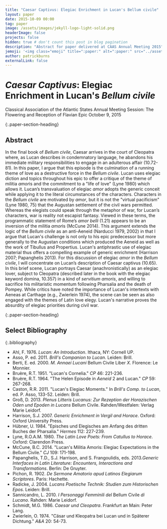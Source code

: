 ```yaml
---
title: "Caesar Captivus: Elegiac Enrichment in Lucan's Bellum civile"
layout: paper
date: 2015-10-09 00:00
tag: paper
image: /assets/images/jekyll-logo-light-solid.png
headerImage: false
projects: false
hidden: true # don't count this post in blog pagination
description: "Abstract for paper delivered at CAAS Annual Meeting 2015"
jemoji: '<img class="emoji" title=":paper:" alt=":paper:" src="../assets/images/paper-icon.png" height="20" width="20" align="absmiddle">'
author: patrickburns
externalLink: false
---
```


# *Caesar Captivus*: Elegiac Enrichment in Lucan's *Bellum civile*
Classical Association of the Atlantic States Annual Meeting
Session: The Flowering and Reception of Flavian Epic
October 9, 2015

{:.paper-section-heading}
## Abstract 
In the final book of *Bellum civile*, Caesar arrives in the court of Cleopatra where, as Lucan describes in condemnatory language, he abandons his immediate military responsibilities to engage in an adulterous affair (10.72-81). In this paper, I argue that this episode is the culmination of a running theme of love as a destructive force in the *Bellum civile*. Lucan uses elegiac diction and topics throughout his epic to offer a critique of the theme of militia *amor*is and the commitment to a "life of love" (Lyne 1980) which allows it. Lucan’s transvaluation of elegiac *amor* adopts the generic conceit while applying it to the literal circumstances of the characters. Characters in the *Bellum civile* are motivated by *amor*, but it is not the "virtual pacificism" (Lyne 1980, 75) that the Augustan settlement of the civil wars permitted. Whereas the elegists could speak through the metaphor of war, for Lucan’s characters, war is reality not escapist fantasy. Viewed in these terms, the programmatic statement of Rome’s *amor belli* (1.21) appears to be an inversion of the militia *amor*is (McCune 2014). This argument extends the logic of the *Bellum civile* as an anti-Aeneid (Narducci 1979, 2002) in that I argue that Lucan's challenge is not only to his epic predecessor but more generally to the Augustan conditions which produced the Aeneid as well as the work of Tibullus and Propertius. Lucan's antiphrastic use of elegiac material thus offers a compelling example of generic enrichment (Harrison 2007; Papanghelis 2013). For this discussion of elegiac *amor* in the *Bellum civile*, I will concentrate on Lucan’s description of Caesar captivus (10.65). In this brief scene, Lucan portrays Caesar (anachronistically) as an elegiac lover, subject to Cleopatra (described later in the book with the elegiac keyword domina, 10.357) in a kind of *servitium amoris*, and willing to sacrifice his militaristic momentum following Pharsalia and the death of Pompey. While critics have noted the importance of Lucan's intertexts with Aeneas at Carthage (e.g., Zwierlein 1974), the scene can be seen as also engaged with the themes of Latin love elegy. Lucan's narrative proves the absurdity of elegiac priorities during civil war.


{:.paper-section-heading}
## Select Bibliography

{:.bibliography}
- Ahl, F. 1976. *Lucan: An Introduction*. Ithaca, NY: Cornell UP.
- Asso, P. ed. 2011. *Brill's Companion to Lucan*. Leiden: Brill.
- Berti, E. ed. 2000. *M. Annaei Lucani* Bellum Civile Liber *X*. Florence: Le Monnier.
- Bruère, R.T. 1951. "Lucan's Cornelia." *CP* 46: 221-236.
- Bruère, R.T. 1964. "The Helen Episode in *Aeneid* 2 and Lucan." *CP* 59: 267-268.
- Caston, R.R. 2011. "Lucan's Elegiac Moments." In *Brill's Comp. to Lucan*, ed. P. Asso, 133-52. Leiden: Brill.
- Groß, D. 2013. *Plenus Litteris Lucanus: Zur Rezeption der Horazischen Oden und Epoden in Lucans* Bellum Civile. Rahden/Westfalen: Verlag Marie Leidorf.
- Harrison, S.J. 2007. *Generic Enrichment in Vergil and Horace*. Oxford: Oxford University Press.
- Hübner, U. 1984. "Episches und Elegisches am Anfang des dritten Buches der Pharsalia." *Hermes* 112: 227-239.
- Lyne, R.O.A.M. 1980. *The Latin Love Poets: From Catullus to Horace*. Oxford: Clarendon Press.
- McCune, B.C. 2014. "Lucan's Militia Amoris: Elegiac Expectations in the Bellum Civile." *CJ* 109: 171-198.
- Papanghelis, T.D., S.J. Harrison, and S. Frangoulidis, eds. 2013.*Generic Interfaces in Latin Literature: Encounters, Interactions and Transformations*. Berlin: De Gruyter.
- Pichon, R. 1902. *De Sermone Amatorio apud Latinos Elegiarum Scriptores*. Paris: Hachette.
- Radicke, J. 2004. *Lucans Poetische Technik: Studien zum Historischen Epos*. Leiden: Brill.
- Sannicandro, L. 2010. *I Personaggi Femminili del* Bellum Civile *di Lucano*. Rahden: Marie Leidorf.
- Schmidt, M.G. 1986. *Caesar und Cleopatra*. Frankfurt an Main: Peter Lang.
- Zwierlein, O. 1974. "Cäsar und Kleopatra bei Lucan und in Späterer Dichtung." *A&A* 20: 54-73.